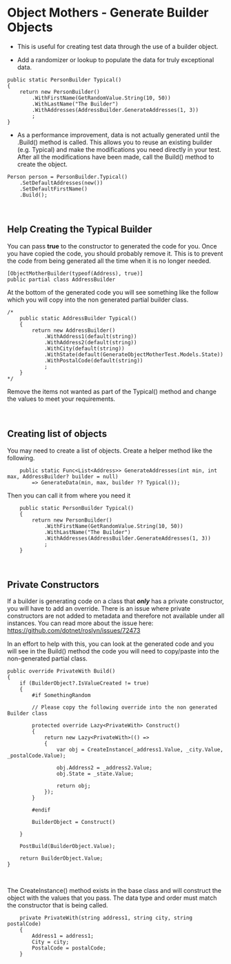 # **Object Mothers** - Generate Builder Objects

- This is useful for creating test data through the use of a builder object.
	
- Add a randomizer or lookup to populate the data for truly exceptional data.
	
 
````
public static PersonBuilder Typical()
{
    return new PersonBuilder()
        .WithFirstName(GetRandomValue.String(10, 50))
        .WithLastName("The Builder")
        .WithAddresses(AddressBuilder.GenerateAddresses(1, 3))
        ;
}
````

- As a performance improvement, data is not actually generated until the .Build() method is called.  This allows you to reuse an existing builder (e.g. Typical) and make the modifications you need directly in your test.  After all the modifications have been made, call the Build() method to create the object.
	
 
````
Person person = PersonBuilder.Typical()
    .SetDefaultAddresses(new())
    .SetDefaultFirstName()
    .Build();
````

</br>

## Help Creating the Typical Builder
You can pass **true** to the constructor to generated the code for you.  Once you have copied the code, you should probably remove it.  This is to prevent the code from being generated all the time when it is no longer needed.

````
[ObjectMotherBuilder(typeof(Address), true)]
public partial class AddressBuilder
````

At the bottom of the generated code you will see something like the follow which you will copy into the non generated partial builder class.

````
/*
    public static AddressBuilder Typical()
    {
        return new AddressBuilder()
            .WithAddress1(default(string))
            .WithAddress2(default(string))
            .WithCity(default(string))
            .WithState(default(GenerateObjectMotherTest.Models.State))
            .WithPostalCode(default(string))
            ;
    }
*/
````

Remove the items not wanted as part of the Typical() method and change the values to meet your requirements.
        
</br>


## Creating list of objects
You may need to create a list of objects.
Create a helper method like the following.

````
    public static Func<List<Address>> GenerateAddresses(int min, int max, AddressBuilder? builder = null)
        => GenerateData(min, max, builder ?? Typical());
````

Then you can call it from where you need it

````
    public static PersonBuilder Typical()
    {
        return new PersonBuilder()
            .WithFirstName(GetRandomValue.String(10, 50))
            .WithLastName("The Builder")
            .WithAddresses(AddressBuilder.GenerateAddresses(1, 3))
            ;
    }
````




</br>


## Private Constructors
If a builder is generating code on a class that ***only*** has a private constructor, you will have to add an override.  There is an issue where private constructors are not added to metadata and therefore not available under all instances.  You can read more about the issue here: https://github.com/dotnet/roslyn/issues/72473

In an effort to help with this, you can look at the generated code and you will see in the Build() method the code you will need to copy/paste into the non-generated partial class.

````
public override PrivateWith Build()
{
    if (BuilderObject?.IsValueCreated != true)
    {
        #if SomethingRandom

        // Please copy the following override into the non generated Builder class

        protected override Lazy<PrivateWith> Construct()
        {
            return new Lazy<PrivateWith>(() =>
            {
                var obj = CreateInstance(_address1.Value, _city.Value, _postalCode.Value);

                obj.Address2 = _address2.Value;
                obj.State = _state.Value;

                return obj;
            });
        }

        #endif

        BuilderObject = Construct()

    }

    PostBuild(BuilderObject.Value);

    return BuilderObject.Value;
}
````

</br>

The CreateInstance() method exists in the base class and will construct the object with the values that you pass.  The data type and order must match the constructor that is being called.

````
    private PrivateWith(string address1, string city, string postalCode)
    {
        Address1 = address1;
        City = city;
        PostalCode = postalCode;
    }
````
